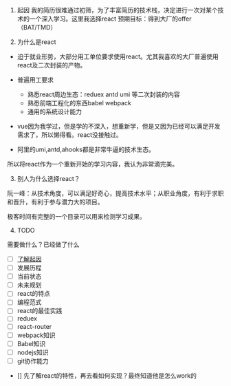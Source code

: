1. 起因
我的简历很难通过初筛，为了丰富简历的技术栈，决定进行一次对某个技术的一个深入学习。这里我选择react
预期目标：得到大厂的offer（BAT/TMD）

2. 为什么是react

 - 迫于就业形势，大部分用工单位要求使用react。尤其我喜欢的大厂普遍使用react及二次封装的产物。  
 - 普遍用工要求
    - 熟悉react周边生态：reduex antd umi 等二次封装的内容
    - 熟悉前端工程化的东西babel webpack
    - 通用的系统设计能力

 - vue因为我学过，但是学的不深入，想重新学，但是又因为已经可以满足开发需求了，所以懒得看。react没接触过。
 - 阿里的umi,antd,ahooks都是非常牛逼的技术生态。
 
 所以将react作为一个重新开始的学习内容，我认为非常滴完美。

3. 别人为什么选择react？

阮一峰：从技术角度，可以满足好奇心，提高技术水平；从职业角度，有利于求职和晋升，有利于参与潜力大的项目。

极客时间有完整的一个目录可以用来检测学习成果。

 4. TODO

 需要做什么？已经做了什么

 - [ ] [了解起因]('../src/react出现的历史原因.md')
 - [ ] 发展历程
 - [ ] 当前状态
 - [ ] 未来规划
 - [ ] react的特点
 - [ ] 编程范式
 - [ ] react的最佳实践
 - [ ] reduex
 - [ ] react-router
 - [ ] webpack知识
 - [ ] Babel知识
 - [ ] nodejs知识
 - [  ] git协作能力
 - [] 先了解react的特性，再去看如何实现？最终知道他是怎么work的